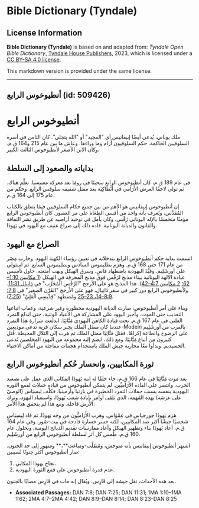 # Bible Dictionary (Tyndale)

## License Information

**Bible Dictionary (Tyndale)** is based on and adapted from: _Tyndale Open Bible Dictionary_, [Tyndale House Publishers](https://tyndaleopenresources.com/), 2023, which is licensed under a [CC BY-SA 4.0 license](https://creativecommons.org/licenses/by-sa/4.0/legalcode.en).

This markdown version is provided under the same license.



--------------------------------

## أنطيوخوس الرابع (id: 509426)

أنطيوخوس الرابع
===============

ملك يوناني، يُدعى أيضًا إبيفانيس أي "المجيد" أو "الله يتجلى". كان الثامن في أسرة السلوقيين الحاكمة. حكم السلوقيون أَرَام وما وراءها. وعاش ما بين عام 215 و164 ق.م. وكان الابن الأصغر لأنطيوخوس الثالث الكبير.

بداياته والصعود إلى السلطة
--------------------------

في عام 189 ق.م، كان أنطيوخوس الرابع سجينًا في رومَا بعد معركة مغنيسيا. تعلَّم هناك. ثم تولى لاحقًا العرش الأَرَامي في أَنْطَاكِيَة بعد مقتل شقيقه سلوقس الرابع. وحكم من عام 175 إلى 164 ق.م.

إن أنطيوخوس إبيفانيس هو الأهم من بين جميع حكام السلوقيين فيمَا يتعلق بالكتاب المُقدَّس، ويُعرف بأنه واحد من أقسى الطغاة على مر العصور. كان أنطيوخوس الرابع مؤمنًا متحمسًا بالإله اليوناني زَفْس. وكان يأمل في توحيد أراضيه عن طريق نشر الثقافة والقانون والديانة اليونانية. قاده ذلك إلى صراع عنيف مع اليهود في يَهوذَا.

الصراع مع اليهود
----------------

اتسمت بداية حكم أنطيوخوس الرابع بتدخلاته في تعيين رؤساء الكهنة اليهود. وحارب مِصْر من عام 171 حتى 168 ق.م. وهزم بطليموس السادس وبطليموس السابع. ثم استولى على أورشَلِيم. وقيَّدَ اليهودية باضطهاد قاسٍ. وسرق الهيكل ونهب أمتعته. حاول تأسيس عبادة الآلهة اليونانية ببناء مذبح لزَفْس فوق مذبح المحرقة في الهيكل ([1 مكابيين 1:10–62؛](https://ref.ly/1Macc1:10-1Macc1:62) [2 مكابيين 4:7–42](https://ref.ly/2Macc4:7-2Macc4:42)). هذا المذبح هو على الأرجح "ٱلرِّجْس الْمُخَرِّب" في [دَانِيال 11:31](https://ref.ly/Dan11:31). ولأنطيوخوس الرابع دور كبير في سفر دَانِيال، فهو على الأرجح "القَرْن الصغير" في [7:8؛](https://ref.ly/Dan7:8) [8:9–14، 23–25](https://ref.ly/Dan8:9-Dan8:14,Dan8:23-Dan8:25) ومُضطهِد "قِدِّيسِي الْعَلِيّ" ([7:25](https://ref.ly/Dan7:25)).

وبناء على أمر أنطيوخوس، صارت الديانة اليهودية محظورة وغير شرعية، وعقاب اتباعها التعذيب حتى الموت. وأُجبر اليهود على المشاركة في الأعياد الوثنية، حتى اندلع التمرد العلني في عام 167 ق.م. تحت قيادة الكاهن اليهودي مَتَّاثِيَا. اندلعت شرارة هذا التمرد عندما كان ممثل الملك يجبر سكان قرية تدعى موديعين\-Modein بالقرب من أورشَلِيم على الرضوخ والطاعة إكراهًا. فقتل مَتَّاثِيَا ممثل الملك ثم هرب إلى التلال المحيطة. قُتل كثيرون من أتباع مَتَّاثِيَا. ومع ذلك، انضم إليه مجموعة من اليهود المخلصين تُدعى الحسيديم. وبدأوا معًا محاربة جيش الملك باستخدام هجمات مفاجئة من أماكن الاختباء.

ثورة المكابيين، وانحسار حُكم أنطيوخوس الرابع
--------------------------------------------

بعد موت مَتَّاثِيَا في عام 166 ق.م، جاء خلفًا له ابنه يَهوذَا المكابي الذي عمل على تصعيد الحرب. وانتصر على القادة الأَرَاميِّين. لم يتمكن أنطيوخوس من قيادة حملات لقمع الثورة اليهودية بنفسه بسبب حملات التمرد الخطيرة في بارثيا وأرمينيا. فكلَّف لِيسِيَاس (الوصيّ على عرشه) بهذه المُهمة، الذي تلقى أوامر بإبادة شعب يَهوذَا، واستعباد اليهود، وترك الأرض قاحلة. ومع هذا لم يتحقق هذا الأمر.

هزم يَهوذَا جورجياس في عِمْوَاس. وهرب الأَرَاميُّون من وجه يَهوذَا. ثم قاد لِيسِيَاس شخصيًا جيشًا أكبر ضد المكابيين، لكنه خسر خسارة فادحة في بيت\-صُور. وفي عام 164 ق.م، أعاد يَهوذَا بناء وتطهير الهيكل وأعاد ممارسات تقديم الذبائح اليومية. وبحلول عام 160 ق.م، طُمس كل أثر لسلطة أنطيوخوس الرابع من أورشَلِيم.

اشتهر أنطيوخوس إبيفانيس بأنه متوحش، ومُتقَلِّب\-ومباغت**،** ومتهور إلى حد الجنون. صار أنطيوخوس أكثر جنونًا لسببين:

1. نجاح يهوذا المكابي.
2. عدم قدرة أنطيوخوس على قمع الثورة اليهودية.

بعد هذه الأحداث، نقل جيشه إلى فَارِس. ويُقال إنه مات في فَارِس مصابًا بالجنون.

* **Associated Passages:** DAN 7:8; DAN 7:25; DAN 11:31; 1MA 1:10–1MA 1:62; 2MA 4:7–2MA 4:42; DAN 8:9–DAN 8:14; DAN 8:23–DAN 8:25

